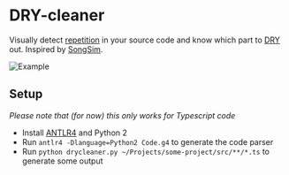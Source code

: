 # DRY-cleaner

Visually detect [repetition](https://www.youtube.com/watch?v=WQrUCqd41Ww) in your source code
and know which part to [DRY](https://en.wikipedia.org/wiki/Don%27t_repeat_yourself) out.
Inspired by [SongSim](https://colinmorris.github.io/SongSim).

![Example](https://user-images.githubusercontent.com/7141845/31598759-a8030d52-b24f-11e7-8dc2-109e6ed5b395.png)

## Setup

_Please note that (for now) this only works for Typescript code_

* Install [ANTLR4](https://github.com/antlr/antlr4) and Python 2
* Run `antlr4 -Dlanguage=Python2 Code.g4` to generate the code parser
* Run `python drycleaner.py ~/Projects/some-project/src/**/*.ts` to generate some output

